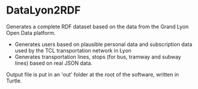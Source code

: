 # DataLyon2RDF

Generates a complete RDF dataset based on the data from the Grand Lyon Open Data platform.

* Generates users based on plausible personal data and subscription data used by the TCL transportation network in Lyon
* Generates transportation lines, stops (for bus, tramway and subway lines) based on real JSON data.

Output file is put in an 'out' folder at the root of the software, written in Turtle.